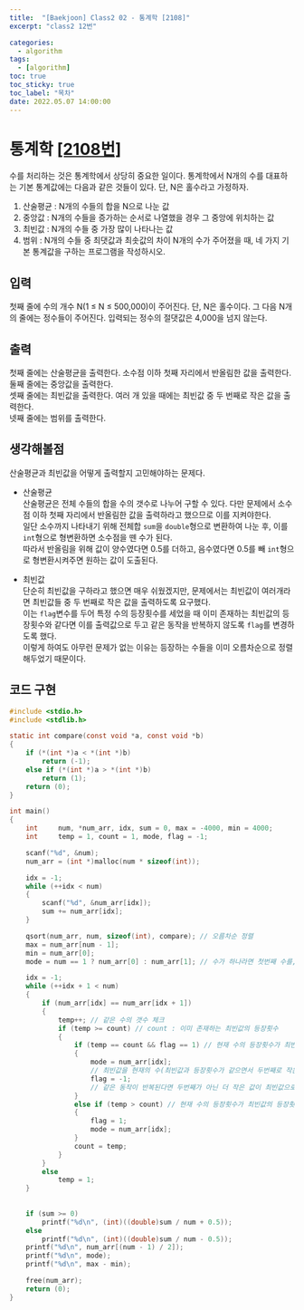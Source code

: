 ```yaml
---
title:  "[Baekjoon] Class2 02 - 통계학 [2108]"
excerpt: "class2 12번"

categories:
  - algorithm
tags:
  - [algorithm]
toc: true
toc_sticky: true
toc_label: "목차"
date: 2022.05.07 14:00:00
---
```


# 통계학 [[2108번]](https://www.acmicpc.net/problem/2108)
수를 처리하는 것은 통계학에서 상당히 중요한 일이다. 통계학에서 N개의 수를 대표하는 기본 통계값에는 다음과 같은 것들이 있다. 단, N은 홀수라고 가정하자.    
1. 산술평균 : N개의 수들의 합을 N으로 나눈 값
2. 중앙값 : N개의 수들을 증가하는 순서로 나열했을 경우 그 중앙에 위치하는 값
3. 최빈값 : N개의 수들 중 가장 많이 나타나는 값
4. 범위 : N개의 수들 중 최댓값과 최솟값의 차이
N개의 수가 주어졌을 때, 네 가지 기본 통계값을 구하는 프로그램을 작성하시오.    

## 입력
첫째 줄에 수의 개수 N(1 ≤ N ≤ 500,000)이 주어진다. 단, N은 홀수이다. 그 다음 N개의 줄에는 정수들이 주어진다. 입력되는 정수의 절댓값은 4,000을 넘지 않는다.    

## 출력
첫째 줄에는 산술평균을 출력한다. 소수점 이하 첫째 자리에서 반올림한 값을 출력한다.    
둘째 줄에는 중앙값을 출력한다.    
셋째 줄에는 최빈값을 출력한다. 여러 개 있을 때에는 최빈값 중 두 번째로 작은 값을 출력한다.    
넷째 줄에는 범위를 출력한다.    

## 생각해볼점
산술평균과 최빈값을 어떻게 출력할지 고민해야하는 문제다.    
* 산술평균    
산술평균은 전체 수들의 합을 수의 갯수로 나누어 구할 수 있다. 다만 문제에서 소수점 이하 첫째 자리에서 반올림한 값을 출력하라고 했으므로 이를 지켜야한다.    
일단 소수까지 나타내기 위해 전체합 `sum`을 `double`형으로 변환하여 나눈 후, 이를 `int`형으로 형변환하면 소수점을 뗀 수가 된다.    
따라서 반올림을 위해 값이 양수였다면 0.5를 더하고, 음수였다면 0.5를 빼 `int`형으로 형변환시켜주면 원하는 값이 도출된다.    

* 최빈값    
단순히 최빈값을 구하라고 했으면 매우 쉬웠겠지만, 문제에서는 최빈값이 여러개라면 최빈값들 중 두 번째로 작은 값을 출력하도록 요구했다.    
이는 `flag`변수를 두어 특정 수의 등장횟수를 세었을 때 이미 존재하는 최빈값의 등장횟수와 같다면 이를 출력값으로 두고 같은 동작을 반복하지 않도록 `flag`를 변경하도록 했다.    
이렇게 하여도 아무런 문제가 없는 이유는 등장하는 수들을 이미 오름차순으로 정렬해두었기 때문이다.    


## 코드 구현
```c
#include <stdio.h>
#include <stdlib.h>

static int compare(const void *a, const void *b)
{
	if (*(int *)a < *(int *)b)
		return (-1);
	else if (*(int *)a > *(int *)b)
		return (1);
	return (0);
}

int main()
{
	int		num, *num_arr, idx, sum = 0, max = -4000, min = 4000;
	int		temp = 1, count = 1, mode, flag = -1;

	scanf("%d", &num);
	num_arr = (int *)malloc(num * sizeof(int));

	idx = -1;
	while (++idx < num)
	{
		scanf("%d", &num_arr[idx]);
		sum += num_arr[idx];
	}

	qsort(num_arr, num, sizeof(int), compare); // 오름차순 정렬
	max = num_arr[num - 1];
	min = num_arr[0];
	mode = num == 1 ? num_arr[0] : num_arr[1]; // 수가 하나라면 첫번째 수를, 수가 여러개라면 두번째 수를 최빈값으로 초기화.

	idx = -1;
	while (++idx + 1 < num)
	{
		if (num_arr[idx] == num_arr[idx + 1]) 
		{	
			temp++; // 같은 수의 갯수 체크
			if (temp >= count) // count : 이미 존재하는 최빈값의 등장횟수
			{	
				if (temp == count && flag == 1) // 현재 수의 등장횟수가 최빈값의 등장횟수와 같을 경우
				{	
					mode = num_arr[idx];
					// 최빈값을 현재의 수(최빈값과 등장횟수가 같으면서 두번째로 작은 값)으로 변경
					flag = -1;
					// 같은 동작이 반복된다면 두번째가 아닌 더 작은 값이 최빈값으로 변경됨. 따라서 flag를 변경하여 같은 동작 방지
				}
				else if (temp > count) // 현재 수의 등장횟수가 최빈값의 등장횟수를 넘어섰을 경우 최빈값 교체
				{
					flag = 1;
					mode = num_arr[idx];
				}
				count = temp;
			}
		}
		else
			temp = 1;
	}
	
	
	if (sum >= 0)
		printf("%d\n", (int)((double)sum / num + 0.5));
	else
		printf("%d\n", (int)((double)sum / num - 0.5));
	printf("%d\n", num_arr[(num - 1) / 2]);
	printf("%d\n", mode);
	printf("%d\n", max - min);

	free(num_arr);
	return (0);
}
```
